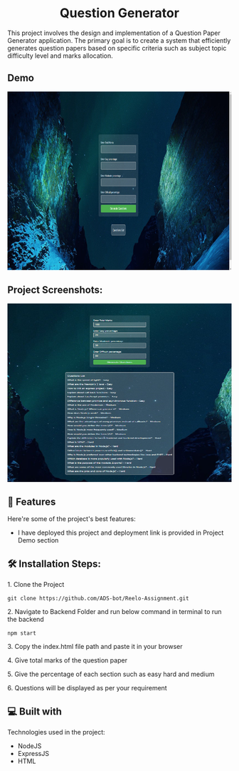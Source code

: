 <h1 align="center" id="title">Question Generator</h1>

<p id="description">This project involves the design and implementation of a Question Paper Generator application. The primary goal is to create a system that efficiently generates question papers based on specific criteria such as subject topic difficulty level and marks allocation.</p>

<h2>Demo</h2>
<p align="center">
<img src="Frontend/assets/images/s1.png" alt="s1" width="900" height="400">
</p>
  
<h2>Project Screenshots:</h2>

<p align="center">
<img src="Frontend/assets/images/s2.png" alt="s2" width="900" height="400">
</p>
  
<h2>🧐 Features</h2>

Here're some of the project's best features:

*   I have deployed this project and deployment link is provided in Project Demo section

<h2>🛠️ Installation Steps:</h2>

<p>1. Clone the Project</p>

```
git clone https://github.com/ADS-bot/Reelo-Assignment.git
```

<p>2. Navigate to Backend Folder and run below command in terminal to run the backend</p>

```
npm start
```

<p>3. Copy the index.html file path and paste it in your browser</p>

<p>4. Give total marks of the question paper</p>

<p>5. Give the percentage of each section such as easy hard and medium</p>

<p>6. Questions will be displayed as per your requirement</p>

  
  
<h2>💻 Built with</h2>

Technologies used in the project:

*   NodeJS
*   ExpressJS
*   HTML
